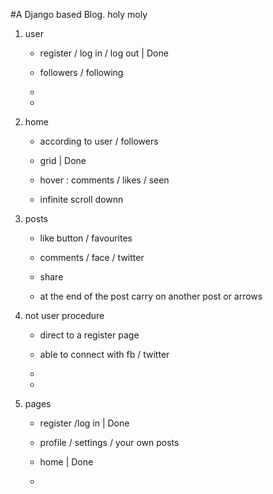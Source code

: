 
#A Django based Blog. 
holy moly
1) user 

	* register / log in / log out | Done
  
	* followers / following
  
	*
  
	*

2) home

	* according to user / followers  
 
	* grid | Done
  
	* hover : comments / likes / seen
  
	* infinite scroll downn
  

3) posts 

	* like button / favourites
  
	* comments / face / twitter
  
	* share
  
	* at the end of the post carry on another post or arrows 

4) not user procedure

	* direct to a register page 
  
	* able to connect with fb / twitter 
  
	* 
  
	*

5) pages

	* register /log in | Done
  
	* profile / settings / your own posts 
  
	* home | Done
  
	* 
